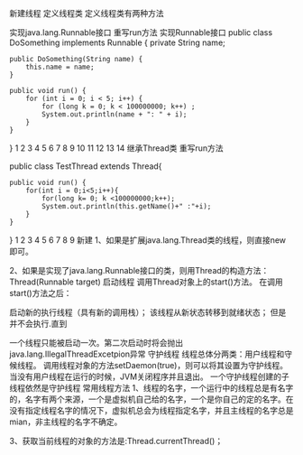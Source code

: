 新建线程
定义线程类
定义线程类有两种方法

实现java.lang.Runnable接口
重写run方法
实现Runnable接口
public class DoSomething implements Runnable { 
    private String name; 

    public DoSomething(String name) { 
        this.name = name; 
    } 

    public void run() { 
        for (int i = 0; i < 5; i++) { 
            for (long k = 0; k < 100000000; k++) ; 
            System.out.println(name + ": " + i); 
        } 
    } 
}
1
2
3
4
5
6
7
8
9
10
11
12
13
14
继承Thread类
重写run方法

public class TestThread extends Thread{ 

    public void run() { 
        for(int i = 0;i<5;i++){ 
            for(long k= 0; k <100000000;k++); 
            System.out.println(this.getName()+" :"+i); 
        } 
    } 
}
1
2
3
4
5
6
7
8
9
新建
1、如果是扩展java.lang.Thread类的线程，则直接new即可。

2、如果是实现了java.lang.Runnable接口的类，则用Thread的构造方法：Thread(Runnable target)
启动线程
调用Thread对象上的start()方法。
在调用start()方法之后：

启动新的执行线程（具有新的调用栈）；
该线程从新状态转移到就绪状态；
但是并不会执行.直到


一个线程只能被启动一次。第二次启动时将会抛出java.lang.IllegalThreadExcetpion异常
守护线程
线程总体分两类：用户线程和守候线程。
调用线程对象的方法setDaemon(true)，则可以将其设置为守护线程。
当没有用户线程在运行的时候，JVM关闭程序并且退出。
一个守护线程创建的子线程依然是守护线程
常用线程方法
1、线程的名字，一个运行中的线程总是有名字的，名字有两个来源，一个是虚拟机自己给的名字，一个是你自己的定的名字。在没有指定线程名字的情况下，虚拟机总会为线程指定名字，并且主线程的名字总是mian，非主线程的名字不确定。

3、获取当前线程的对象的方法是:Thread.currentThread()；